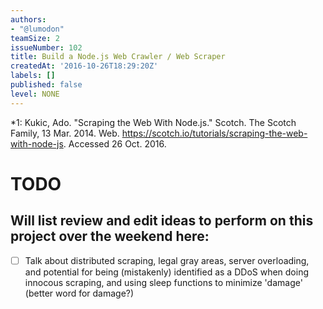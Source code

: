```yaml
---
authors:
- "@lumodon"
teamSize: 2
issueNumber: 102
title: Build a Node.js Web Crawler / Web Scraper
createdAt: '2016-10-26T18:29:20Z'
labels: []
published: false
level: NONE
---
```







*1: Kukic, Ado. "Scraping the Web With Node.js." Scotch. The Scotch Family, 13 Mar. 2014. Web. https://scotch.io/tutorials/scraping-the-web-with-node-js. Accessed 26 Oct. 2016. 
# TODO
## Will list review and edit ideas to perform on this project over the weekend here:
- [ ] Talk about distributed scraping, legal gray areas, server overloading, and potential for being (mistakenly) identified as a DDoS when doing innocous scraping, and using sleep functions to minimize 'damage' (better word for damage?)
